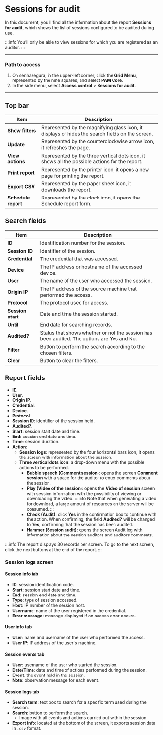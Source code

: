 # Sessions for audit

In this document, you'll find all the information about the report **Sessions for audit**, which shows the list of sessions configured to be audited during use.

 :::info
You’ll only be able to view sessions for which you are registered as an auditor.
:::

---
### Path to access

1. On senhasegura, in the upper-left corner, click the **Grid Menu**, represented by the nine squares, and select **PAM Core**.
2. In the side menu, select **Access control** > **Sessions for audit**.
---

## Top bar
**Item**|**Description**
|---|---|
**Show filters**|Represented by the magnifying glass icon, it displays or hides the search fields on the screen.
**Update**|Represented by the counterclockwise arrow icon, it refreshes the page.
**View actions**|Represented by the three vertical dots icon, it shows all the possible actions for the report.
**Print report**|Represented by the printer icon, it opens a new page for printing the report.
**Export CSV**|Represented by the paper sheet icon, it downloads the report.
**Schedule report**|Represented by the clock icon, it opens the Schedule report form.


## Search fields

| **Item**| **Description**|
| ------------- | -------------- |
| **ID**| Identification number for the session.|
| **Session ID**| Identifier of the session.|
| **Credential**| The credential that was accessed.|
| **Device**| The IP address or hostname of the accessed device.|
| **User**| The name of the user who accessed the session.|
| **Origin IP**| The IP address of the source machine that performed the access. |
| **Protocol**| The protocol used for access.|
| **Session start** | Date and time the session started.|
| **Until**| End date for searching records.|
| **Audited?**| Status that shows whether or not the session has been audited. The options are Yes and No. |
| **Filter**| Button to perform the search according to the chosen filters. |
| **Clear**| Button to clear the filters.|

## Report fields

* **ID**.
* **User**.
* **Origin IP**.
* **Credential**.
* **Device**.
* **Protocol**.
* **Session ID**: identifier of the session held.
* **Audited?**.
* **Start**: session start date and time.
* **End**: session end date and time.
* **Time**: session duration.
* **Action**:
    * **Session logs**: represented by the four horizontal bars icon, it opens the screen with information about the session.
    * **Three vertical dots icon**: a drop-down menu with the possible actions to be performed.
        * **Bubble speech (Comment session)**: opens the screen **Comment session** with a space for the auditor to enter comments about the session.
        * **Play (Video of the session)**: opens the **Video of session** screen with session information with the possibility of viewing or downloading the video.
         :::info
        Note that when generating a video for download, a large amount of resources on the server will be consumed.
        :::
        * **Check (Audit)**: click **Yes** in the confirmation box to continue with the action. When confirming, the field **Audited?** will be changed to **Yes**, confirming that the session has been audited.
        * **Hammer (Session audit)**: opens the screen Audit log with information about the session auditors and auditors comments.

 :::info
The report displays 30 records per screen. To go to the next screen, click the next buttons at the end of the report.
:::

### Session logs screen

#### Session info tab
* **ID**: session identification code.
* **Start**: session start date and time.
* **End**: session end date and time.
* **Type**: type of session accessed.
* **Host**: IP number of the session host.
* **Username**: name of the user registered in the credential.
* **Error message**: message displayed if an access error occurs.

#### User info tab
* **User**: name and username of the user who performed the access.
* **User IP**: IP address of the user's machine.

#### Session events tab
* **User**: username of the user who started the session.
* **Date/Time**: date and time of actions performed during the session.
* **Event**: the event held in the session.
* **Note**: observation message for each event.

#### Session logs tab
* **Search term**: text box to search for a specific term used during the session.
* **Search**: button to perform the search.
    * Image with all events and actions carried out within the session.
* **Export info**: located at the bottom of the screen, it exports session data in `.csv` format.